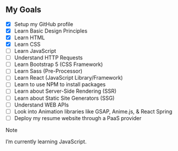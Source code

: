 ## My Goals
- [x] Setup my GitHub profile
- [x] Learn Basic Design Principles
- [x] Learn HTML
- [x] Learn CSS
- [ ] Learn JavaScript
- [ ] Understand HTTP Requests
- [ ] Learn Bootstrap 5 (CSS Framework)
- [ ] Learn Sass (Pre-Processor)
- [ ] Learn React (JavaScript Library/Framework)
- [ ] Learn to use NPM to install packages
- [ ] Learn about Server-Side Rendering (SSR)
- [ ] Learn about Static Site Generators (SSG)
- [ ] Understand WEB APIs
- [ ] Look into Animation libraries like GSAP, Anime.js, & React Spring
- [ ] Deploy my resume website through a PaaS provider

> [!NOTE]
> I’m currently learning JavaScript.

<!--
I’m currently working on ...
I’m currently learning ...
-->




